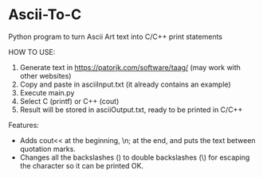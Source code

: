 # Ascii-To-C
Python program to turn Ascii Art text into C/C++ print statements

HOW TO USE:

1) Generate text in https://patorjk.com/software/taag/ (may work with other websites)
2) Copy and paste in asciiInput.txt (it already contains an example)
3) Execute main.py
4) Select C (printf) or C++ (cout)
5) Result will be stored in asciiOutput.txt, ready to be printed in C/C++

Features:
  * Adds cout<< at the beginning, \n; at the end, and puts the text between quotation marks.
  * Changes all the backslashes (\) to double backslashes (\\) for escaping the character so it can be printed OK.
